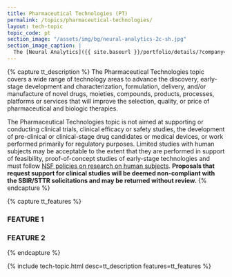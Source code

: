```yaml
---
title: Pharmaceutical Technologies (PT)
permalink: /topics/pharmaceutical-technologies/
layout: tech-topic
topic_code: pt
section_image: "/assets/img/bg/neural-analytics-2c-sh.jpg"
section_image_caption: |
  The [Neural Analytics]({{ site.baseurl }}/portfolio/details/?company=neural-analytics#neural-analytics) Lucid™ M1 transcranial Doppler Ultrasound System is indicated as an adjunct to the standard clinical practices for measuring and displaying cerebral blood flow velocity within the major conducting arteries and veins of the head and neck. Additionally, the Lucid™ M1 System measures the occurrence of transient emboli signals within the blood stream.
---
```

{% capture tt_description %}
The Pharmaceutical Technologies topic covers a wide range of technology areas to advance the discovery, early-stage development and characterization, formulation, delivery, and/or manufacture of novel drugs, moieties, compounds, products, processes, platforms or services that will improve the selection, quality, or price of pharmaceutical and biologic therapies.

The Pharmaceutical Technologies topic is not aimed at supporting or conducting clinical trials, clinical efficacy or safety studies, the development of pre-clinical or clinical-stage drug candidates or medical devices, or work performed primarily for regulatory purposes. Limited studies with human subjects may be acceptable to the extent that they are performed in support of feasibility, proof-of-concept studies of early-stage technologies and must follow [NSF policies on research on human subjects](https://www.nsf.gov/bfa/dias/policy/human.jsp). **Proposals that request support for clinical studies will be deemed non-compliant with the SBIR/STTR solicitations and may be returned without review.**
{% endcapture %}

{% capture tt_features %}
<div class="usa-section usa-content usa-grid">
  <h3>FEATURE 1</h3>
</div>

<div class="background-light-blue">
  <div class="usa-section usa-content usa-grid">
    <h3>FEATURE 2</h3>
  </div>
</div>
{% endcapture %}

{% include tech-topic.html desc=tt_description features=tt_features %}
